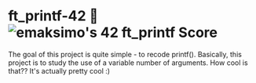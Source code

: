 # ft_printf-42 :memo: &nbsp; <img src="https://badge42.vercel.app/api/v2/cldj7z84000110gl2ubikd2sh/project/2944396" alt="emaksimo's 42 ft_printf Score" />

The goal of this project is quite simple - to recode printf(). Basically, this project is to study the use of a variable number of arguments. How cool is that?? It's actually pretty cool :)
